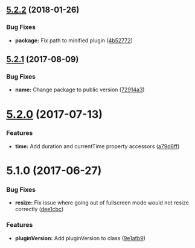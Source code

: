 <a name="5.2.2"></a>
## [5.2.2](https://github.com/meisterplayer/media-youtube/compare/v5.2.1...v5.2.2) (2018-01-26)


### Bug Fixes

* **package:** Fix path to minified plugin ([4b52772](https://github.com/meisterplayer/media-youtube/commit/4b52772))



<a name="5.2.1"></a>
## [5.2.1](https://github.com/meisterplayer/media-youtube/compare/v5.2.0...v5.2.1) (2017-08-09)


### Bug Fixes

* **name:** Change package to public version ([72914a3](https://github.com/meisterplayer/media-youtube/commit/72914a3))



<a name="5.2.0"></a>
# [5.2.0](https://github.com/meisterplayer/media-youtube/compare/v5.1.0...v5.2.0) (2017-07-13)


### Features

* **time:** Add duration and currentTime property accessors ([a79d6ff](https://github.com/meisterplayer/media-youtube/commit/a79d6ff))



<a name="5.1.0"></a>
# 5.1.0 (2017-06-27)


### Bug Fixes

* **resize:** Fix issue where going out of fullscreen mode would not resize correctly ([dee1cbc](https://github.com/meisterplayer/media-youtube/commit/dee1cbc))


### Features

* **pluginVersion:** Add pluginVersion to class ([9e1afb9](https://github.com/meisterplayer/media-youtube/commit/9e1afb9))



